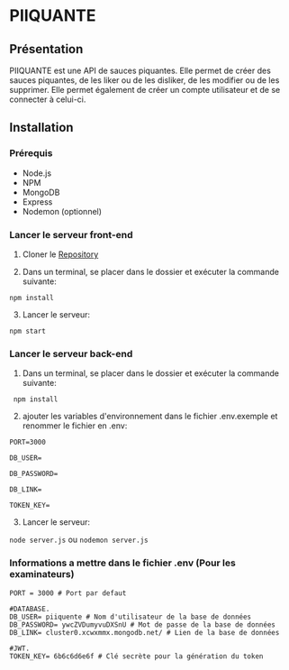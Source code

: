 # PIIQUANTE

## Présentation

PIIQUANTE est une API de sauces piquantes. Elle permet de créer des sauces piquantes, de les liker ou de les disliker, de les modifier ou de les supprimer. Elle permet également de créer un compte utilisateur et de se connecter à celui-ci.

## Installation

### Prérequis

- Node.js
- NPM
- MongoDB
- Express
- Nodemon (optionnel)

### Lancer le serveur front-end
1. Cloner le [Repository](https://github.com/OpenClassrooms-Student-Center/Web-Developer-P6)

2. Dans un terminal, se placer dans le dossier et exécuter la commande suivante:

``` npm install ```

3. Lancer le serveur:

``` npm start ```

### Lancer le serveur back-end
1. Dans un terminal, se placer dans le dossier et exécuter la commande suivante:

``` npm install```

2. ajouter les variables d'environnement dans le fichier .env.exemple et renommer le fichier en .env:

``` PORT=3000 ```

``` DB_USER= ```

``` DB_PASSWORD= ```

``` DB_LINK= ```

``` TOKEN_KEY= ```

3. Lancer le serveur:

``` node server.js ``` ou ``` nodemon server.js ```

### Informations a mettre dans le fichier .env (Pour les examinateurs)

```
PORT = 3000 # Port par defaut

#DATABASE.
DB_USER= piiquente # Nom d'utilisateur de la base de données
DB_PASSWORD= ywcZVDumyvuDXSnU # Mot de passe de la base de données
DB_LINK= cluster0.xcwxmmx.mongodb.net/ # Lien de la base de données

#JWT.
TOKEN_KEY= 6b6c6d6e6f # Clé secrète pour la génération du token
```